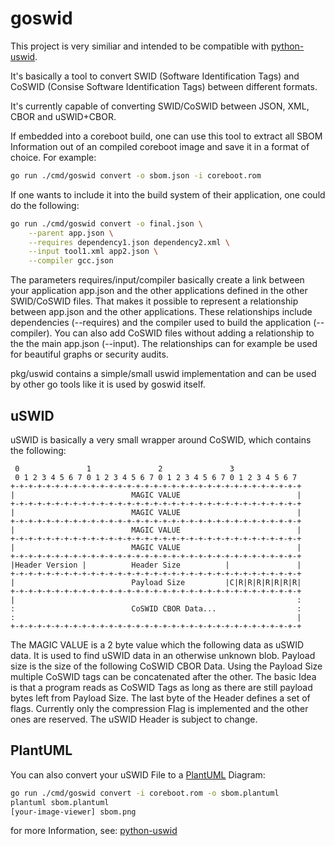 # goswid

This project is very similiar and intended to be compatible with [python-uswid](https://github.com/hughsie/python-uswid).

It's basically a tool to convert SWID (Software Identification Tags) and CoSWID (Consise Software Identification Tags) between different formats.

It's currently capable of converting SWID/CoSWID between JSON, XML, CBOR and uSWID+CBOR.

If embedded into a coreboot build, one can use this tool to extract all SBOM Information out of an compiled coreboot image and save it in a format of choice. For example:
```sh
go run ./cmd/goswid convert -o sbom.json -i coreboot.rom
```

If one wants to include it into the build system of their application, one could do the following:
```sh
go run ./cmd/goswid convert -o final.json \
    --parent app.json \
    --requires dependency1.json dependency2.xml \
    --input tool1.xml app2.json \
    --compiler gcc.json
```
The parameters requires/input/compiler basically create a link between your application app.json and the other applications defined in the other SWID/CoSWID files. That makes it possible to represent a relationship between app.json and the other applications. These relationships include dependencies (--requires) and the compiler used to build the application (--compiler). You can also add CoSWID files without adding a relationship to the the main app.json (--input).
The relationships can for example be used for beautiful graphs or security audits.

pkg/uswid contains a simple/small uswid implementation and can be used by other go tools like it is used by goswid itself.

## uSWID
uSWID is basically a very small wrapper around CoSWID, which contains the following:

```
 0               1               2               3               
 0 1 2 3 4 5 6 7 0 1 2 3 4 5 6 7 0 1 2 3 4 5 6 7 0 1 2 3 4 5 6 7 
+-+-+-+-+-+-+-+-+-+-+-+-+-+-+-+-+-+-+-+-+-+-+-+-+-+-+-+-+-+-+-+-+
|                          MAGIC VALUE                          |
+-+-+-+-+-+-+-+-+-+-+-+-+-+-+-+-+-+-+-+-+-+-+-+-+-+-+-+-+-+-+-+-+
|                          MAGIC VALUE                          |
+-+-+-+-+-+-+-+-+-+-+-+-+-+-+-+-+-+-+-+-+-+-+-+-+-+-+-+-+-+-+-+-+
|                          MAGIC VALUE                          |
+-+-+-+-+-+-+-+-+-+-+-+-+-+-+-+-+-+-+-+-+-+-+-+-+-+-+-+-+-+-+-+-+
|                          MAGIC VALUE                          |
+-+-+-+-+-+-+-+-+-+-+-+-+-+-+-+-+-+-+-+-+-+-+-+-+-+-+-+-+-+-+-+-+
|Header Version |          Header Size          |               |
+-+-+-+-+-+-+-+-+-+-+-+-+-+-+-+-+-+-+-+-+-+-+-+-+-+-+-+-+-+-+-+-+
|                          Payload Size         |C|R|R|R|R|R|R|R|
+-+-+-+-+-+-+-+-+-+-+-+-+-+-+-+-+-+-+-+-+-+-+-+-+-+-+-+-+-+-+-+-+
|                                                               :
:                          CoSWID CBOR Data...                  :
:                                                               |
+-+-+-+-+-+-+-+-+-+-+-+-+-+-+-+-+-+-+-+-+-+-+-+-+-+-+-+-+-+-+-+-+
```

The MAGIC VALUE is a 2 byte value which the following data as uSWID data. It is used to find uSWID data in an otherwise unknown blob. Payload size is the size of the following CoSWID CBOR Data. Using the Payload Size multiple CoSWID tags can be concatenated after the other. The basic Idea is that a program reads as CoSWID Tags as long as there are still payload bytes left from Payload Size. The last byte of the Header defines a set of flags. Currently only the compression Flag is implemented and the other ones are reserved. The uSWID Header is subject to change.

## PlantUML
You can also convert your uSWID File to a [PlantUML](https://plantuml.com) Diagram:
```sh
go run ./cmd/goswid convert -i coreboot.rom -o sbom.plantuml
plantuml sbom.plantuml
[your-image-viewer] sbom.png
```

for more Information, see: [python-uswid](https://github.com/hughsie/python-uswid)

